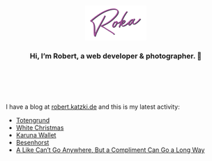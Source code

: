 <div align="center">
  <br>
  <br>
  <br>
  <br>
  <a href="https://robert.katzki.de/">
    <img width="140" src="https://github.com/ro-ka/ro-ka/blob/master/logo.svg" alt="Roka">
  </a>
  <br>
  <h3>Hi, I’m Robert, a web developer & photographer. 👋</h3>
 
  <br>
  <br>
  <br>
  <br>
</div>

I have a blog at [robert.katzki.de](https://robert.katzki.de/) and this is my latest activity:
<!-- BLOG-POST-LIST:START -->
- [Totengrund](https://robert.katzki.de/photos/2021/totengrund)
- [White Christmas](https://robert.katzki.de/photos/2020/white-christmas)
- [Karuna Wallet](https://robert.katzki.de/projects/karuna-wallet)
- [Besenhorst](https://robert.katzki.de/photos/2020/besenhorst)
- [A Like Can’t Go Anywhere, But a Compliment Can Go a Long Way](https://robert.katzki.de/posts/a-like-can-t-go-anywhere-but-a-compliment-can-go-a-long-way)
<!-- BLOG-POST-LIST:END -->
